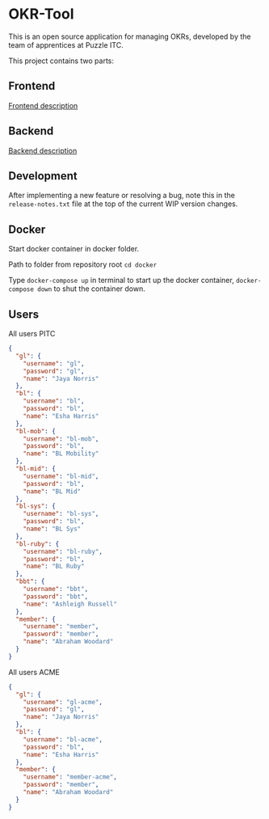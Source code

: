 # OKR-Tool

This is an open source application for managing OKRs, developed by the team of apprentices at Puzzle ITC.

This project contains two parts:

## Frontend

[Frontend description](frontend/README.md)


## Backend
[Backend description](backend/README.md)

## Development

After implementing a new feature or resolving a bug, note this in the `release-notes.txt` file at the top
of the current WIP version changes.

## Docker

Start docker container in docker folder.

Path to folder from repository root `cd docker`

Type `docker-compose up` in terminal to start up the docker container, `docker-compose down` to shut the container down.

## Users
All users PITC
```json
{
  "gl": {
    "username": "gl",
    "password": "gl",
    "name": "Jaya Norris"
  },
  "bl": {
    "username": "bl",
    "password": "bl",
    "name": "Esha Harris"
  },
  "bl-mob": {
    "username": "bl-mob",
    "password": "bl",
    "name": "BL Mobility"
  },
  "bl-mid": {
    "username": "bl-mid",
    "password": "bl",
    "name": "BL Mid"
  },
  "bl-sys": {
    "username": "bl-sys",
    "password": "bl",
    "name": "BL Sys"
  },
  "bl-ruby": {
    "username": "bl-ruby",
    "password": "bl",
    "name": "BL Ruby"
  },
  "bbt": {
    "username": "bbt",
    "password": "bbt",
    "name": "Ashleigh Russell"
  },
  "member": {
    "username": "member",
    "password": "member",
    "name": "Abraham Woodard"
  }
}
```
All users ACME
```json
{
  "gl": {
    "username": "gl-acme",
    "password": "gl",
    "name": "Jaya Norris"
  },
  "bl": {
    "username": "bl-acme",
    "password": "bl",
    "name": "Esha Harris"
  },
  "member": {
    "username": "member-acme",
    "password": "member",
    "name": "Abraham Woodard"
  }
}
```


